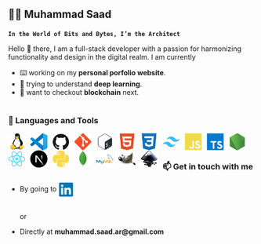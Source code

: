   ## 👨‍💻 Muhammad Saad
  
**`In the World of Bits and Bytes, I’m the Architect`** 

Hello 👋 there, I am a full-stack developer with a passion for harmonizing functionality and design in the digital realm. I am currently

<ul>
  <li> ⌨️ working on my <strong>personal porfolio website</strong>.</li>
  <li> 📖 trying to understand <strong>deep learning</strong>.</li>
  <li> 👀 want to checkout <strong>blockchain</strong> next.</li>
</ul>

#

### 🧰 Languages and Tools


<img align="left" alt="Linux" width="35px" style="padding-right:10px;" src="https://github.com/devicons/devicon/blob/v2.15.1/icons/linux/linux-original.svg" />
<img align="left" alt="VsCode" width="35px" style="padding-right:10px;" src="https://github.com/devicons/devicon/blob/v2.15.1/icons/vscode/vscode-original.svg" />
<img align="left" alt="GitHub" width="35px" style="padding-right:10px;" src="https://github.com/devicons/devicon/blob/v2.15.1/icons/github/github-original.svg" />
<img align="left" alt="Git" width="35px" style="padding-right:10px;" src="https://github.com/devicons/devicon/blob/v2.15.1/icons/git/git-original.svg" />
<img align="left" alt="Bash" width="35px" style="padding-right:10px;" src="https://github.com/devicons/devicon/blob/v2.15.1/icons/bash/bash-original.svg" />
<img align="left" alt="HTML" width="35px" style="padding-right:10px;" src="https://github.com/devicons/devicon/blob/v2.15.1/icons/html5/html5-plain.svg" />
<img align="left" alt="CSS" width="35px" style="padding-right:10px;" src="https://github.com/devicons/devicon/blob/v2.15.1/icons/css3/css3-plain.svg" />
<img align="left" alt="Tailwind" width="35px" style="padding-right:10px;" src="https://github.com/devicons/devicon/blob/v2.15.1/icons/tailwindcss/tailwindcss-plain.svg" />
<img align="left" alt="JavaScript" width="35px" style="padding-right:10px;" src="https://github.com/devicons/devicon/blob/v2.15.1/icons/javascript/javascript-plain.svg" />
<img align="left" alt="TypeScript" width="35px" style="padding-right:10px;" src="https://github.com/devicons/devicon/blob/v2.15.1/icons/typescript/typescript-plain.svg" />
<img align="left" alt="NodeJS" width="35px" style="padding-right:10px;" src="https://github.com/devicons/devicon/blob/v2.15.1/icons/nodejs/nodejs-original.svg" />
<img align="left" alt="React" width="35px" style="padding-right:10px;" src="https://github.com/devicons/devicon/blob/v2.15.1/icons/react/react-original.svg" />
<img align="left" alt="NextJs" width="35px" style="padding-right:10px;" src="https://github.com/devicons/devicon/blob/v2.15.1/icons/nextjs/nextjs-original.svg" />
<img align="left" alt="Python" width="35px" style="padding-right:10px;" src="https://github.com/devicons/devicon/blob/v2.15.1/icons/python/python-plain.svg" />
<img align="left" alt="MongoDB" width="35px" style="padding-right:10px;" src="https://github.com/devicons/devicon/blob/v2.15.1/icons/mongodb/mongodb-original.svg" />
<img align="left" alt="MySql" width="35px" style="padding-right:10px;" src="https://github.com/devicons/devicon/blob/v2.15.1/icons/mysql/mysql-original-wordmark.svg" />
<img align="left" alt="Gimp" width="35px" style="padding-right:10px;" src="https://github.com/devicons/devicon/blob/v2.15.1/icons/gimp/gimp-original.svg" />
<img align="left" alt="Inkscape" width="35px" style="padding-right:10px;" src="https://github.com/devicons/devicon/blob/v2.15.1/icons/inkscape/inkscape-original.svg" />
<br/>

#

### 📫 Get in touch with me
<ul>

<li> By going to  
<a href="https://www.linkedin.com/in/muhammad-saad-74017525b/" target="blank"><img align="center" src="https://github.com/devicons/devicon/blob/v2.15.1/icons/linkedin/linkedin-original.svg" alt="Saad" height="30" width="30" /></a>
</li>
<br/>
<p>or<p/>
  
<li>
Directly at  <strong>muhammad.saad.ar@gmail.com</strong>  
</li>
</ul>









<!--
**Arman001/Arman001** is a ✨ _special_ ✨ repository because its `README.md` (this file) appears on your GitHub profile.

Here are some ideas to get you started:

- 🔭 I’m currently working on ...
- 🌱 I’m currently learning ...
- 👯 I’m looking to collaborate on ...
- 🤔 I’m looking for help with ...
- 💬 Ask me about ...
- 📫 How to reach me: ...
- 😄 Pronouns: ...
- ⚡ Fun fact: ...
-->
